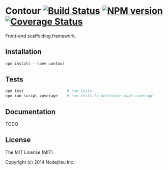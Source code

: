 # Contour [![Build Status][status]](https://travis-ci.org/nodejitsu/contour) [![NPM version][npmimgurl]](http://badge.fury.io/js/contour) [![Coverage Status][coverage]](http://coveralls.io/r/nodejitsu/contour?branch=master)

[status]: https://travis-ci.org/nodejitsu/contour.png
[npmimgurl]: https://badge.fury.io/js/contour.png
[coverage]: http://coveralls.io/repos/nodejitsu/contour/badge.png?branch=master

Front-end scaffolding framework.

## Installation

```js
npm install --save contour
```

## Tests

```bash
npm test                   # run tests
npm run-script coverage    # run tests to determine code coverage
```

##  Documentation

TODO

## License

The MIT License (MIT)

Copyright (c) 2014 Nodejitsu Inc.